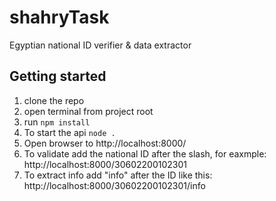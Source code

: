 # shahryTask
Egyptian national ID verifier & data extractor

## Getting started

1. clone the repo
2. open terminal from project root
3. run ```npm install``` 
4. To start the api ```node .```
5. Open browser to http://localhost:8000/
6. To validate add the national ID after the slash, for eaxmple: http://localhost:8000/30602200102301
7. To extract info add "info" after the ID like this: http://localhost:8000/30602200102301/info
